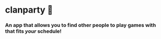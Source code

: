 # clanparty 🎉

### An app that allows you to find other people to play games with that fits *your* schedule!
